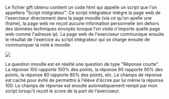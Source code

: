 Le fichier gift obtenu contient un code html qui appelle un script que l'on appellera "Script intégrateur".
Ce script intégrateur intègre la page web de l'exerciseur directement dans la page moodle (via ce qu'on apelle une iframe), la page web ne reçoit aucune information personnelle (en dehors des données techniques envoyés lorsque l'on visite n'importe quelle page web comme l'adresse ip).
La page web de l'exerciseur communique ensuite le résultat de l'exercice au script intégrateur qui se charge ensuite de communiquer la note à moodle.

<!--
https://mermaid.live/edit#pako:eNp1U7uO2zAQ_JUFU7hxkF4IDASJOyuNWzdramgToEgeH8IdDvcvKXP5Df1YSEmxdblEhURxZ3dmZ8lnIV0H0YiIhwwr8U3zJXB_slQezsnZ3J8R5n_PIWmpPdtELXGk1rnO4H3wOActRRm0T-8B-wo4bPCIIHVEXgg-fHcJ5AYEardHaujAVHTFpEut8qFscd_oQOnJlxceU93WRTAZjfz5HOjTroSlswlWB-ryguIB8m2VitGwtfYbuS193O2oiviilJZXkFmJqWzyyuEC6m99zrxIZBBJW-UixRzILH1K0PhjyVoaPk4kbSH5yhMFarz3sTYXxlfvbERdr7n7yXVaV9jXCrMcs8nBTCl32o5tnLrWqgx3Gdja65p_2IyvZvw5gKAUZMrrEnPK_ubJenYU0Fejq_ooXZjaNDy7oWDHX6nslfGjggbNpS57Td7F1CJGvuBvN-5np_phL5MBA5vK1i3z_YdR03RvKty5DD__52SJregRetZdOf3PFXQS6YpijmjKsoPibNJJnOxLgdabcHyyUjQpZGxF9h2nP5dFNIpNxMtv-WUgdQ
-->
<!--
sequenceDiagram
    autonumber
    participant M as Moodle
    participant S as Mon script
    participant E as L'exerciseur
    #Note over M,S : La question est une question de type texte qui au lieu<br />de contenir du texte avec une question contient un script
    M ->> S : Affiche la question qui charge mon script<br />et les infos sur l'exercice à charger
    S ->> M : Cache le champs de réponse de la question moodle 
    S ->> E : Charge l'url de l'exercice dans une iframe
    Note over M,E : L'élève effectue l'exercice
    E ->> S : L'exerciseur remonte le score à la<br />fenêtre parente via l'api postMessage
    S ->> M : Mon script change la valeur du<br />champs de réponse avec le score obtenu
    #Note over M,S :
    -->
<img src="https://mermaid.ink/svg/pako:eNp1U8tu2zAQ_JUFe_DFRe9GYSBIfbN68dWXNTmyCVAkw4eQIMi_9NjkN_RjISXVVppWB4na18zOLp-FdApiIyIeMqzED83nwN3RUnk4J2dzd0KY_j2HpKX2bBM1xJEa55TBZ-dhclqKMmifPgfsasB-hUcEqSPyDPDlp0sg1yNQsz7QhvZMhVdMutQqH8oWN4MCpSdfXnhM1awLYTIa-fsp0LdtcUtnE6wOpPIcxT3kxyo1RsPW2h_oNvR1u6VK4q5ttbyAzIJMRZMXDmdQd-1zwkUig0jati5SzIHM3KcEDb_mrLnhwwjSFJB7HiFQ_Z2PtbkwvHpnI-p5id2NqtOywq5WmOiYVQ5mTLnBKrZx7Fq3ZbjzwJZa1_z9ang1w-8ehLaFTHlZYkrZXTVZzo4Cuip0ZR-lC2Obhic1WtjhLRVbGT9qUK-51GWvybuYGsTIZ_ytxm13qh72PArQs6loap7vP4Qap3tl4U5l-Pk_myXWokPoWKuy_c816CjSBUUcsSlHhZazSUdxtC8ltN6Ew5OVYpNCxlpkrzj9uSyT8eUd2ZEgKg" />

La question moodle est en réalité une question de type "Réponse courte". La réponse 100 rapporte 100% des points, la réponse 90 rapporte 90% des points, la réponse 80 rapporte 80% des points, etc. Le champs de réponse est caché pour évité de permettre à l'élève d'écrire par lui même la réponse 100. Le champs de réponse est ensuite automatiquement rempli par mon script lorsqu'il reçoit le score de la part de l'exerciseur.
